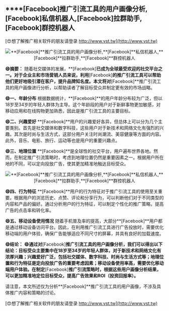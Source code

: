 ## ****[Facebook]**推广引流工具的用户画像分析,**[Facebook]**私信机器人,**[Facebook]**拉群助手,**[Facebook]**群控机器人**

[😍想了解推广相关软件的朋友请登录 http://www.vst.tw](http://www.vst.tw)

 <center><img src="https://vst.tw/MP4/tuiguang/png/1.png" alt="**[Facebook]**推广引流工具的用户画像分析,**[Facebook]**私信机器人,**[Facebook]**拉群助手,**[Facebook]**群控机器人"></center>

**😄摘要：**
随着社交媒体的发展，**[Facebook]**已成为全球最受欢迎的社交平台之一。对于企业主和市场营销人员来说，利用**[Facebook]**的推广引流工具可以帮助他们更好地吸引潜在客户，提升品牌知名度。本文将对**[Facebook]**推广引流工具的用户画像进行分析，以帮助读者了解目标受众并制定更有效的市场战略。

**😄一、年龄分布**
根据数据统计，**[Facebook]**的用户年龄分布较为广泛，但以18岁至34岁的年轻人群体为主导。这个年龄段的用户对于新鲜事物更加敏感，对移动应用和在线购物更加熟悉，因此是推广引流工具的主要目标。

**😄二、兴趣爱好**
**[Facebook]**用户的兴趣爱好各异，但总体上可以分为几个主要类别。首先是社交媒体和数字科技，这些用户对于新技术和网络文化有强烈的兴趣。其次是时尚与生活方式，这部分用户关注时尚潮流、美容健康等方面的内容。此外，音乐、电影、旅行、运动等也是用户的重要兴趣点。

**😄三、地理位置**
**[Facebook]**是全球性的社交平台，用户遍布世界各地。然而，在制定推广引流策略时，考虑到地理位置仍然是重要因素之一。根据用户所在地的不同，可以定向投放广告，使其更加精准地触达目标受众。

 <center><img src="https://vst.tw/MP4/tuiguang/png/8.png" alt="**[Facebook]**推广引流工具的用户画像分析,**[Facebook]**私信机器人,**[Facebook]**拉群助手,**[Facebook]**群控机器人"></center>

**😄四、行为特征**
**[Facebook]**用户的行为特征对于推广引流工具的使用至关重要。根据用户的浏览历史、点赞、评论和分享行为，可以判断他们对于不同类型的内容和产品的偏好。通过分析用户的行为特征，可以制定个性化的推广策略，提高广告的点击率和转化率。

**😄五、移动设备使用情况**
随着手机普及率的提高，大部分**[Facebook]**用户都是通过移动设备访问平台。因此，在利用推广引流工具进行广告投放时，需要优化移动端的用户体验，确保广告能够适应不同尺寸的屏幕，并具有良好的加载速度。

**😄结论：**
**😄通过对**[Facebook]**推广引流工具的用户画像分析，我们可以得出以下结论：目标受众主要集中在18岁至34岁的年轻人群体，对于新技术和网络文化有浓厚兴趣；兴趣爱好广泛，包括社交媒体、数字科技、时尚与生活方式等；地理位置和行为特征是定向投放广告的重要考虑因素；移动设备使用率高，需要优化移动端用户体验。在制定**[Facebook]**推广引流策略时，根据这些用户画像分析结果，可以更加精准地定位目标受众，提高广告效果和ROI（投资回报率）。**

请注意，本文所述仅为分析**[Facebook]**推广引流工具的用户画像，不涉及具体推广内容和策略的讨论。

[😍想了解推广相关软件的朋友请登录 http://www.vst.tw](http://www.vst.tw)



